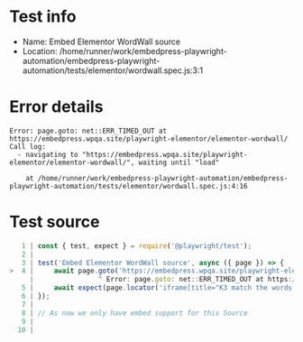 # Test info

- Name: Embed Elementor WordWall source
- Location: /home/runner/work/embedpress-playwright-automation/embedpress-playwright-automation/tests/elementor/wordwall.spec.js:3:1

# Error details

```
Error: page.goto: net::ERR_TIMED_OUT at https://embedpress.wpqa.site/playwright-elementor/elementor-wordwall/
Call log:
  - navigating to "https://embedpress.wpqa.site/playwright-elementor/elementor-wordwall/", waiting until "load"

    at /home/runner/work/embedpress-playwright-automation/embedpress-playwright-automation/tests/elementor/wordwall.spec.js:4:16
```

# Test source

```ts
   1 | const { test, expect } = require('@playwright/test');
   2 |
   3 | test('Embed Elementor WordWall source', async ({ page }) => {
>  4 |     await page.goto('https://embedpress.wpqa.site/playwright-elementor/elementor-wordwall/');
     |                ^ Error: page.goto: net::ERR_TIMED_OUT at https://embedpress.wpqa.site/playwright-elementor/elementor-wordwall/
   5 |     await expect(page.locator('iframe[title="K3 match the words wk36"]').contentFrame().locator('canvas')).toBeVisible();
   6 | });
   7 |
   8 | // As now we only have embed support for this Source
   9 |
  10 |
```